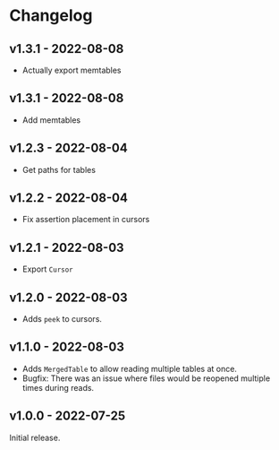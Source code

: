 # Changelog

## v1.3.1 - 2022-08-08

- Actually export memtables

## v1.3.1 - 2022-08-08

- Add memtables

## v1.2.3 - 2022-08-04

- Get paths for tables

## v1.2.2 - 2022-08-04

- Fix assertion placement in cursors

## v1.2.1 - 2022-08-03

- Export `Cursor`


## v1.2.0 - 2022-08-03

- Adds `peek` to cursors.


## v1.1.0 - 2022-08-03

- Adds `MergedTable` to allow reading multiple tables at once.
- Bugfix: There was an issue where files would be reopened multiple times during reads.

## v1.0.0 - 2022-07-25

Initial release.